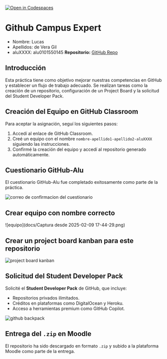 [![Open in Codespaces](https://classroom.github.com/assets/launch-codespace-2972f46106e565e64193e422d61a12cf1da4916b45550586e14ef0a7c637dd04.svg)](https://classroom.github.com/open-in-codespaces?assignment_repo_id=17886301)
# Github Campus Expert 

- Nombre: Lucas
- Apellidos: de Vera Gil
- aluXXXX: alu0101550145
**Repositorio:** [GitHub Repo]([https://github.com/tu-repo](https://github.com/ULL-ESIT-PL-2425/github-campus-expert-lucas-de_vera-gil-alu0101550145))

## Introducción  
Esta práctica tiene como objetivo mejorar nuestras competencias en GitHub y establecer un flujo de trabajo adecuado. Se realizan tareas como la creación de un repositorio, configuración de un Project Board y la solicitud del Student Developer Pack.

## Creación del Equipo en GitHub Classroom  
Para aceptar la asignación, seguí los siguientes pasos:  
1. Accedí al enlace de GitHub Classroom.  
2. Creé un equipo con el nombre `nombre-apellido1-apellido2-aluXXXX` siguiendo las instrucciones.  
3. Confirmé la creación del equipo y accedí al repositorio generado automáticamente.  

## Cuestionario GitHub-Alu  
El cuestionario GitHub-Alu fue completado exitosamente como parte de la práctica.  

![correo de confirmacion del cuestionario](docs/correo_cuestionario.png)

## Crear equipo con nombre correcto

![equipo](docs/Captura desde 2025-02-09 17-44-29.png)

## Crear un project board kanban para este repositorio

![project board kanban](docs/project_board.png)

## Solicitud del Student Developer Pack  
Solicité el **Student Developer Pack** de GitHub, que incluye:  
- Repositorios privados ilimitados.  
- Créditos en plataformas como DigitalOcean y Heroku.  
- Acceso a herramientas premium como GitHub Copilot.  

![github backpack](docs/backpack.png)

## Entrega del `.zip` en Moodle  
El repositorio ha sido descargado en formato `.zip` y subido a la plataforma Moodle como parte de la entrega.  
